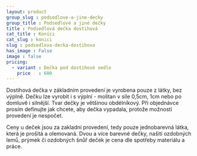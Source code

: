```yaml
---
layout: product
group_slug : podsedlove-a-jine-decky
group_title : Podsedlové a jiné dečky
title : Podsedlová dečka dostihová
cat_title : Koníci
cat_slug : konici
slug : podsedlova-decka-dostihova
has_image : False
image : false
pricing:
  - variant : Dečka pod dostihové sedlo
    price   : 600
---
```


Dostihová dečka v základním provedení je vyrobena pouze z látky, bez výplně.
Dečku lze vyrobit i s výplní - molitan v síle 0,5cm, 1cm nebo po domluvě i silnější.
Tvar dečky je většinou obdélníkový.
Při objednávce prosím definujte jak chcete, aby dečka vypadala, protože možností provedení je nespočet.

Ceny u deček jsou za zakladní provedení, tedy pouze jednobarevná látka, která je prošitá a olemovaná.
Dvou a více barevné dečky, našití ozdobných lemů, prýmek či ozdobných šnůř deček je cena dle spotřeby materiálu a práce.


